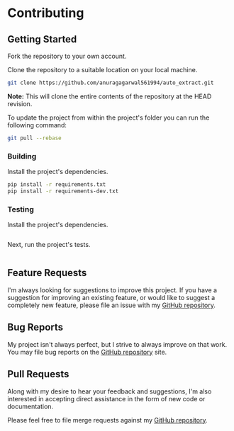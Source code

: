 # Contributing

## Getting Started

Fork the repository to your own account.

Clone the repository to a suitable location on your local machine.

```bash
git clone https://github.com/anuragagarwal561994/auto_extract.git
```

**Note:** This will clone the entire contents of the repository at the HEAD revision.

To update the project from within the project's folder you can run the following command:

```bash
git pull --rebase
```

### Building

Install the project's dependencies.

```bash
pip install -r requirements.txt
pip install -r requirements-dev.txt
```

### Testing

Install the project's dependencies.

```bash
```

Next, run the project's tests.

```bash
```

## Feature Requests

I'm always looking for suggestions to improve this project. If you have a suggestion for improving an existing feature, or would like to suggest a completely new feature, please file an issue with my [GitHub repository](https://github.com/anuragagarwal561994/auto_extract/issues).

## Bug Reports

My project isn't always perfect, but I strive to always improve on that work. You may file bug reports on the [GitHub repository](https://github.com/anuragagarwal561994/auto_extract/issues) site.

## Pull Requests

Along with my desire to hear your feedback and suggestions, I'm also interested in accepting direct assistance in the form of new code or documentation.

Please feel free to file merge requests against my [GitHub repository](https://github.com/anuragagarwal561994/auto_extract/pulls).
